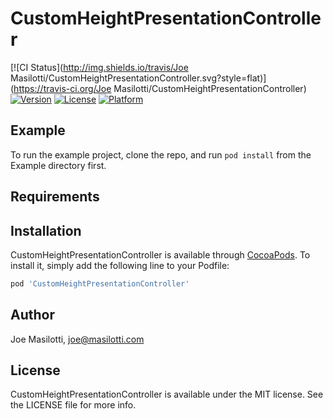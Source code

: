 # CustomHeightPresentationController

[![CI Status](http://img.shields.io/travis/Joe Masilotti/CustomHeightPresentationController.svg?style=flat)](https://travis-ci.org/Joe Masilotti/CustomHeightPresentationController)
[![Version](https://img.shields.io/cocoapods/v/CustomHeightPresentationController.svg?style=flat)](http://cocoapods.org/pods/CustomHeightPresentationController)
[![License](https://img.shields.io/cocoapods/l/CustomHeightPresentationController.svg?style=flat)](http://cocoapods.org/pods/CustomHeightPresentationController)
[![Platform](https://img.shields.io/cocoapods/p/CustomHeightPresentationController.svg?style=flat)](http://cocoapods.org/pods/CustomHeightPresentationController)

## Example

To run the example project, clone the repo, and run `pod install` from the Example directory first.

## Requirements

## Installation

CustomHeightPresentationController is available through [CocoaPods](http://cocoapods.org). To install
it, simply add the following line to your Podfile:

```ruby
pod 'CustomHeightPresentationController'
```

## Author

Joe Masilotti, joe@masilotti.com

## License

CustomHeightPresentationController is available under the MIT license. See the LICENSE file for more info.
